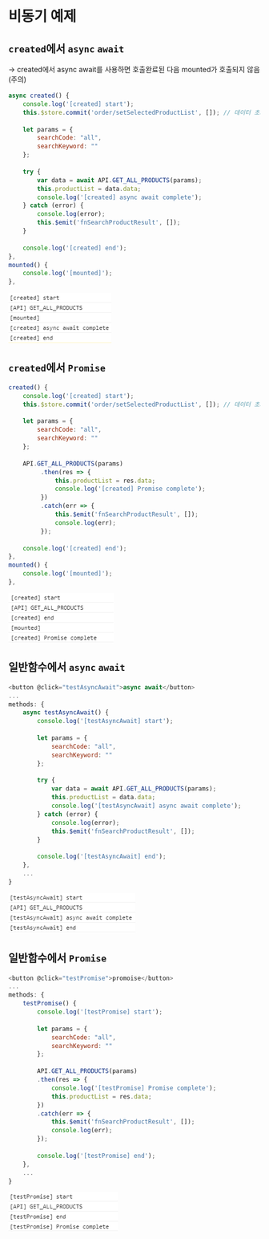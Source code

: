 # 비동기 예제

## `created`에서 `async` `await`

\-> created에서 async await를 사용하면 호출완료된 다음 mounted가 호출되지 않음 (주의)

```javascript
async created() {
    console.log('[created] start');
    this.$store.commit('order/setSelectedProductList', []); // 데이터 초기화

    let params = {
        searchCode: "all",
        searchKeyword: ""
    };

    try {
        var data = await API.GET_ALL_PRODUCTS(params);
        this.productList = data.data;
        console.log('[created] async await complete');
    } catch (error) {
        console.log(error);
        this.$emit('fnSearchProductResult', []);
    }

    console.log('[created] end');
},
mounted() {
    console.log('[mounted]');
},
```

![](<../../../.gitbook/assets/image (23).png>)

## `created`에서 `Promise`

```javascript
created() {
    console.log('[created] start');
    this.$store.commit('order/setSelectedProductList', []); // 데이터 초기화

    let params = {
        searchCode: "all",
        searchKeyword: ""
    };

    API.GET_ALL_PRODUCTS(params)
         .then(res => {
             this.productList = res.data;
             console.log('[created] Promise complete');
         })
         .catch(err => {
             this.$emit('fnSearchProductResult', []);
             console.log(err);
         });

    console.log('[created] end');
},
mounted() {
    console.log('[mounted]');
},
```

![](<../../../.gitbook/assets/image (24).png>)

## 일반함수에서 `async` `await`

```javascript
<button @click="testAsyncAwait">async await</button>
...
methods: {
    async testAsyncAwait() {
        console.log('[testAsyncAwait] start');

        let params = {
            searchCode: "all",
            searchKeyword: ""
        };

        try {
            var data = await API.GET_ALL_PRODUCTS(params);
            this.productList = data.data;
            console.log('[testAsyncAwait] async await complete');
        } catch (error) {
            console.log(error);
            this.$emit('fnSearchProductResult', []);
        }

        console.log('[testAsyncAwait] end');
    },
    ...
}
```

![](<../../../.gitbook/assets/image (21).png>)

## 일반함수에서 `Promise`

```javascript
<button @click="testPromise">promoise</button>
...
methods: {
    testPromise() {
        console.log('[testPromise] start');

        let params = {
            searchCode: "all",
            searchKeyword: ""
        };

        API.GET_ALL_PRODUCTS(params)
        .then(res => {
            console.log('[testPromise] Promise complete');
            this.productList = res.data;
        })
        .catch(err => {
            this.$emit('fnSearchProductResult', []);
            console.log(err);
        });

        console.log('[testPromise] end');
    },
    ...
}
```

![](<../../../.gitbook/assets/image (25).png>)
